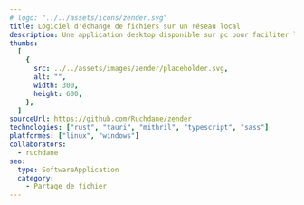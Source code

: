 ```yaml
---
# logo: "../../assets/icons/zender.svg"
title: Logiciel d'échange de fichiers sur un réseau local
description: Une application desktop disponible sur pc pour faciliter le partage de fichier sur n réseau local sans passer par internet
thumbs:
  [
    {
      src: ../../assets/images/zender/placeholder.svg,
      alt: "",
      width: 300,
      height: 600,
    },
  ]
sourceUrl: https://github.com/Ruchdane/zender
technologies: ["rust", "tauri", "mithril", "typescript", "sass"]
platformes: ["linux", "windows"]
collaborators:
  - ruchdane
seo:
  type: SoftwareApplication
  category:
    - Partage de fichier
---
```

